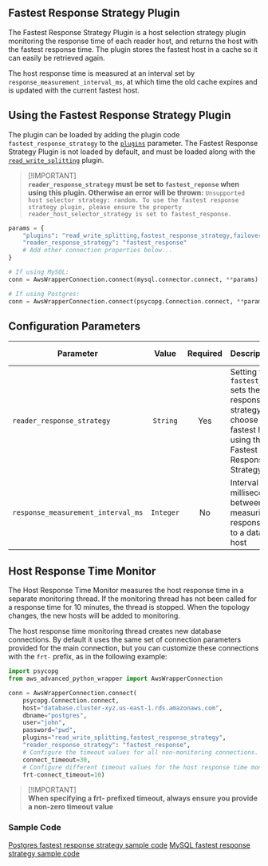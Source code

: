## Fastest Response Strategy Plugin
The Fastest Response Strategy Plugin is a host selection strategy plugin monitoring the response time of each reader host, and returns the host with the fastest response time. The plugin stores the fastest host in a cache so it can easily be retrieved again.

The host response time is measured at an interval set by `response_measurement_interval_ms`, at which time the old cache expires and is updated with the current fastest host.

## Using the Fastest Response Strategy Plugin

The plugin can be loaded by adding the plugin code `fastest_response_strategy` to the [`plugins`](../UsingThePythonDriver.md#aws-advanced-python-driver-parameters) parameter. The Fastest Response Strategy Plugin is not loaded by default, and must be loaded along with the [`read_write_splitting`](./UsingTheReadWriteSplittingPlugin.md) plugin.

> [!IMPORTANT]\
> **`reader_response_strategy` must be set to `fastest_reponse` when using this plugin. Otherwise an error will be thrown:** 
> `Unsupported host selector strategy: random. To use the fastest response strategy plugin, please ensure the property reader_host_selector_strategy is set to fastest_response.`

```python
params = {
    "plugins": "read_write_splitting,fastest_response_strategy,failover,host_monitoring_v2",
    "reader_response_strategy": "fastest_response"
    # Add other connection properties below...
}

# If using MySQL:
conn = AwsWrapperConnection.connect(mysql.connector.connect, **params)

# If using Postgres:
conn = AwsWrapperConnection.connect(psycopg.Connection.connect, **params)
```

## Configuration Parameters
| Parameter                          |   Value   | Required | Description                                                                                                                          | Default Value |
|------------------------------------|:---------:|:--------:|:-------------------------------------------------------------------------------------------------------------------------------------|---------------|
| `reader_response_strategy`         | `String`  |   Yes    | Setting to `fastest_reponse` sets the reader response strategy to choose the fastest host using the Fastest Response Strategy Plugin | `random`      |
| `response_measurement_interval_ms` | `Integer` |    No    | Interval in milliseconds between measuring response time to a database host                                                          | `30_000`      |


## Host Response Time Monitor
The Host Response Time Monitor measures the host response time in a separate monitoring thread. If the monitoring thread has not been called for a response time for 10 minutes, the thread is stopped. When the topology changes, the new hosts will be added to monitoring.

The host response time monitoring thread creates new database connections. By default it uses the same set of connection parameters provided for the main connection, but you can customize these connections with the `frt-` prefix, as in the following example:

```python
import psycopg
from aws_advanced_python_wrapper import AwsWrapperConnection

conn = AwsWrapperConnection.connect(
    psycopg.Connection.connect,
    host="database.cluster-xyz.us-east-1.rds.amazonaws.com",
    dbname="postgres",
    user="john",
    password="pwd",
    plugins="read_write_splitting,fastest_response_strategy",
    "reader_response_strategy": "fastest_response",
    # Configure the timeout values for all non-monitoring connections.
    connect_timeout=30,
    # Configure different timeout values for the host response time monitoring connection.
    frt-connect_timeout=10)
```

> [!IMPORTANT]\
> **When specifying a frt- prefixed timeout, always ensure you provide a non-zero timeout value**

### Sample Code
[Postgres fastest response strategy sample code](../../examples/PGFastestResponseStrategy.py)
[MySQL fastest response strategy sample code](../../examples/MySQLFastestResponseStrategy.py)
